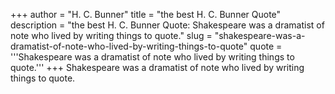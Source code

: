 +++
author = "H. C. Bunner"
title = "the best H. C. Bunner Quote"
description = "the best H. C. Bunner Quote: Shakespeare was a dramatist of note who lived by writing things to quote."
slug = "shakespeare-was-a-dramatist-of-note-who-lived-by-writing-things-to-quote"
quote = '''Shakespeare was a dramatist of note who lived by writing things to quote.'''
+++
Shakespeare was a dramatist of note who lived by writing things to quote.

